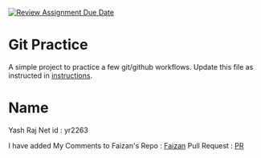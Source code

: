 [![Review Assignment Due Date](https://classroom.github.com/assets/deadline-readme-button-22041afd0340ce965d47ae6ef1cefeee28c7c493a6346c4f15d667ab976d596c.svg)](https://classroom.github.com/a/o3CCpRie)
# Git Practice
A simple project to practice a few git/github workflows.  Update this file as instructed in [instructions](./instructions.md).

# Name
Yash Raj
Net id : yr2263

I have added My Comments to Faizan's Repo : [Faizan](https://github.com/cs-uh-3260/s25-i1-gitpractice-faizanraza09)
Pull Request : [PR](https://github.com/cs-uh-3260/s25-i1-gitpractice-faizanraza09/pull/2)

